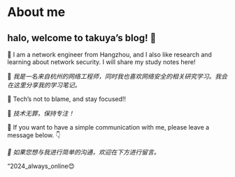 # About me

## halo, welcome to takuya’s blog! 👀

🌈 I am a network engineer from Hangzhou, and I also like research and learning about network security. I will share my study notes here!

🌈 *我是一名来自杭州的网络工程师，同时我也喜欢网络安全的相关研究学习。我会在这里分享我的学习笔记。*

👻 Tech’s not to blame, and stay focused!!

👻 *技术无罪，保持专注！*

👏 If you want to have a simple communication with me, please leave a message below. 👇

*👏 如果您想与我进行简单的沟通，欢迎在下方进行留言。*

“2024_always_online😊
